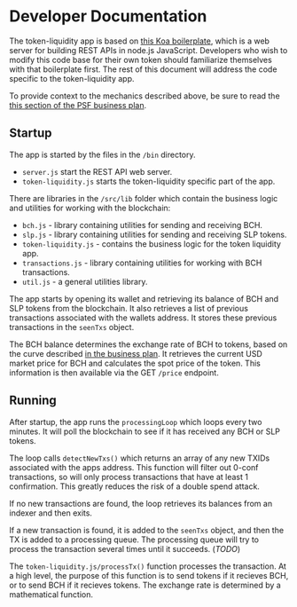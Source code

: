 # Developer Documentation
The token-liquidity app is based on [this Koa boilerplate](https://github.com/christroutner/koa-api-boilerplate), which is a web server for building REST APIs in node.js JavaScript. Developers who wish to modify this code base for their own token should familiarize themselves with that boilerplate first. The rest of this document will address the code specific to the token-liquidity app.

To provide context to the mechanics described above, be sure to read the [this section of the PSF business plan](https://psfoundation.cash/biz-plan/business-plan#pseudoStableToken).

## Startup
The app is started by the files in the `/bin` directory.

- `server.js` start the REST API web server.
- `token-liquidity.js` starts the token-liquidity specific part of the app.

There are libraries in the `/src/lib` folder which contain the business logic and utilities for working with the blockchain:

- `bch.js` - library containing utilities for sending and receiving BCH.
- `slp.js` - library containing utilities for sending and receiving SLP tokens.
- `token-liquidity.js` - contains the business logic for the token liquidity app.
- `transactions.js` - library containing utilities for working with BCH transactions.
- `util.js` - a general utilities library.

The app starts by opening its wallet and retrieving its balance of BCH and SLP tokens from the blockchain. It also retrieves a list of previous transactions associated with the wallets address. It stores these previous transactions in the `seenTxs` object.

The BCH balance determines the exchange rate of BCH to tokens, based on the curve described [in the business plan](https://psfoundation.cash/biz-plan/business-plan#pseudoStableToken). It retrieves the current USD market price for BCH and calculates the spot price of the token. This information is then available via the GET `/price` endpoint.

## Running
After startup, the app runs the `processingLoop` which loops every two minutes. It will poll the blockchain to see if it has received any BCH or SLP tokens.

The loop calls `detectNewTxs()` which returns an array of any new TXIDs associated with the apps address. This function will filter out 0-conf transactions, so will only process transactions that have at least 1 confirmation. This greatly reduces the risk of a double spend attack.

If no new transactions are found, the loop retrieves its balances from an indexer and then exits.

If a new transaction is found, it is added to the `seenTxs` object, and then the TX is added to a processing queue. The processing queue will try to process the transaction several times until it succeeds. (*TODO*)

The `token-liquidity.js/processTx()` function processes the transaction. At a high level, the purpose of this function is to send tokens if it recieves BCH, or to send BCH if it recieves tokens. The exchange rate is determined by a mathematical function.
